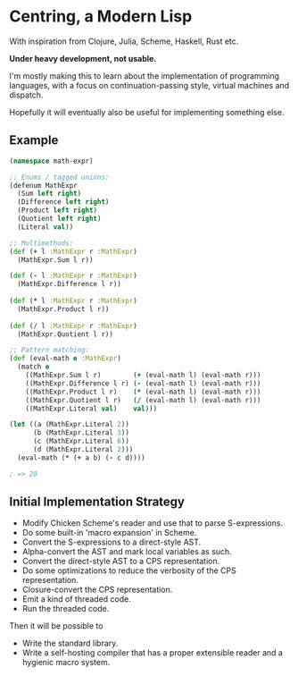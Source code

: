 Centring, a Modern Lisp
=======================

With inspiration from Clojure, Julia, Scheme, Haskell, Rust etc.

**Under heavy development, not usable.**

I'm mostly making this to learn about the implementation of programming languages,
with a focus on continuation-passing style, virtual machines and dispatch.

Hopefully it will eventually also be useful for implementing something else.

Example
-------

```clojure
(namespace math-expr)

;; Enums / tagged unions:
(defenum MathExpr
  (Sum left right)
  (Difference left right)
  (Product left right)
  (Quotient left right)
  (Literal val))

;; Multimethods:
(def (+ l :MathExpr r :MathExpr)
  (MathExpr.Sum l r))

(def (- l :MathExpr r :MathExpr)
  (MathExpr.Difference l r))
  
(def (* l :MathExpr r :MathExpr)
  (MathExpr.Product l r))
  
(def (/ l :MathExpr r :MathExpr)
  (MathExpr.Quotient l r))

;; Pattern matching:
(def (eval-math e :MathExpr)
  (match e
    ((MathExpr.Sum l r)        (+ (eval-math l) (eval-math r)))
    ((MathExpr.Difference l r) (- (eval-math l) (eval-math r)))
    ((MathExpr.Product l r)    (* (eval-math l) (eval-math r)))
    ((MathExpr.Quotient l r)   (/ (eval-math l) (eval-math r)))
    ((MathExpr.Literal val)    val)))

(let ((a (MathExpr.Literal 2))
      (b (MathExpr.Literal 3))
      (c (MathExpr.Literal 6))
      (d (MathExpr.Literal 2)))
  (eval-math (* (+ a b) (- c d))))

; => 20
```

Initial Implementation Strategy
-------------------------------

* Modify Chicken Scheme's reader and use that to parse S-expressions.
* Do some built-in 'macro expansion' in Scheme.
* Convert the S-expressions to a direct-style AST.
* Alpha-convert the AST and mark local variables as such.
* Convert the direct-style AST to a CPS representation.
* Do some optimizations to reduce the verbosity of the CPS representation.
* Closure-convert the CPS representation.
* Emit a kind of threaded code.
* Run the threaded code.

Then it will be possible to

* Write the standard library.
* Write a self-hosting compiler that has a proper extensible reader and a
  hygienic macro system.
